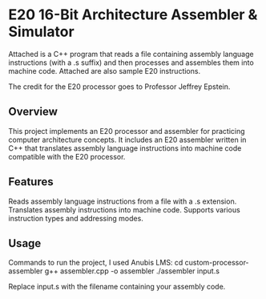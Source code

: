 # E20 16-Bit Architecture Assembler & Simulator
Attached is a C++ program that reads a file containing assembly language instructions (with a .s suffix) and then processes and assembles them into machine code. Attached are also sample E20 instructions.

The credit for the E20 processor goes to Professor Jeffrey Epstein.

## Overview
This project implements an E20 processor and assembler for practicing computer architecture concepts. It includes an E20 assembler written in C++ that translates assembly language instructions into machine code compatible with the E20 processor.

## Features
Reads assembly language instructions from a file with a .s extension.
Translates assembly instructions into machine code.
Supports various instruction types and addressing modes.

## Usage
Commands to run the project, I used Anubis LMS:
cd custom-processor-assembler
g++ assembler.cpp -o assembler
./assembler input.s

Replace input.s with the filename containing your assembly code.

